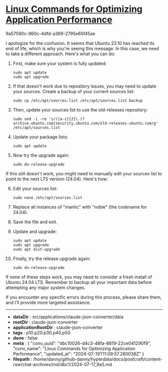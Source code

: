 # [Linux Commands for Optimizing Application Performance](https://claude.ai/chat/dbc10026-d4c3-48fa-8819-22ce041290f9)

9a57590c-960c-4dfd-a369-2795e65f45ae

 I apologize for the confusion. It seems that Ubuntu 23.10 has reached its end of life, which is why you're seeing this message. In this case, we need to take a different approach. Here's what you can do:

1. First, make sure your system is fully updated:

   ```
   sudo apt update
   sudo apt upgrade
   ```

2. If that doesn't work due to repository issues, you may need to update your sources. Create a backup of your current sources list:

   ```
   sudo cp /etc/apt/sources.list /etc/apt/sources.list.backup
   ```

3. Then, update your sources list to use the old-releases repository:

   ```
   sudo sed -i -re 's/([a-z]{2}\.)?archive.ubuntu.com|security.ubuntu.com/old-releases.ubuntu.com/g' /etc/apt/sources.list
   ```

4. Update your package lists:

   ```
   sudo apt update
   ```

5. Now try the upgrade again:

   ```
   sudo do-release-upgrade
   ```

If this still doesn't work, you might need to manually edit your sources list to point to the next LTS version (24.04). Here's how:

6. Edit your sources list:

   ```
   sudo nano /etc/apt/sources.list
   ```

7. Replace all instances of "mantic" with "noble" (the codename for 24.04).

8. Save the file and exit.

9. Update and upgrade:

   ```
   sudo apt update
   sudo apt upgrade
   sudo apt dist-upgrade
   ```

10. Finally, try the release upgrade again:

    ```
    sudo do-release-upgrade
    ```

If none of these steps work, you may need to consider a fresh install of Ubuntu 24.04 LTS. Remember to backup all your important data before attempting any major system changes.

If you encounter any specific errors during this process, please share them, and I'll provide more targeted assistance.

---

* **dataDir** : src/applications/claude-json-converter/data
* **rootDir** : claude-json-converter
* **applicationRootDir** : claude-json-converter
* **tags** : p10.p20.p30.p40.p50
* **done** : false
* **meta** : {
  "conv_uuid": "dbc10026-d4c3-48fa-8819-22ce041290f9",
  "conv_name": "Linux Commands for Optimizing Application Performance",
  "updated_at": "2024-07-19T11:09:57.280038Z"
}
* **filepath** : /home/danny/github-danny/hyperdata/docs/postcraft/content-raw/chat-archives/md/dbc1/2024-07-17_9a5.md